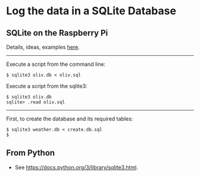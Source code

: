 # Log the data in a SQLite Database

## SQLite on the Raspberry Pi
Details, ideas, examples [here](../../../../NMEA-multiplexer/sql/SQLITE.md).

---

Execute a script from the command line:
```
$ sqlite3 oliv.db < oliv.sql
```
Execute a script from the sqlite3:
```
$ sqlite3 oliv.db
sqlite> .read oliv.sql
```
--- 

First, to create the database and its required tables:
```
$ sqlite3 weather.db < create.db.sql
$ 
```

## From Python
- See <https://docs.python.org/3/library/sqlite3.html>.

